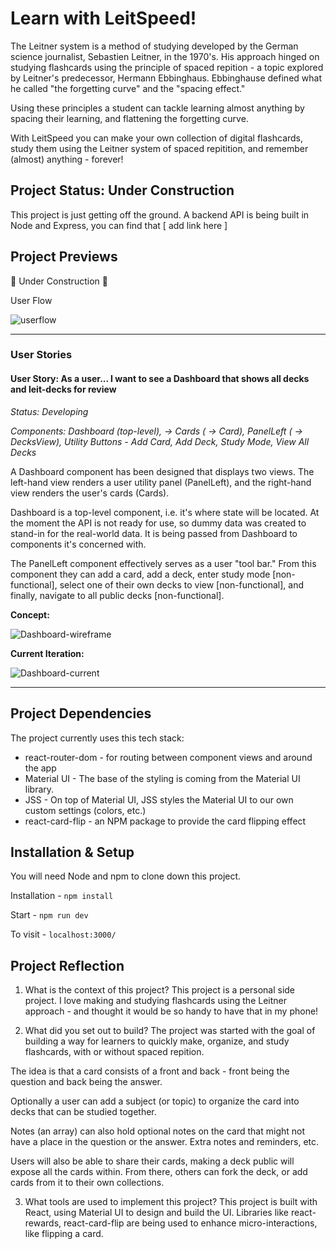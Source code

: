 # Learn with LeitSpeed! 

The Leitner system is a method of studying developed by the German science journalist, Sebastien Leitner, in the 1970's. His approach hinged on studying flashcards using the principle of spaced repition - a topic explored by Leitner's predecessor, Hermann Ebbinghaus. Ebbinghause defined what he called "the forgetting curve" and the "spacing effect." 

Using these principles a student can tackle learning almost anything by spacing their learning, and flattening the forgetting curve. 

With LeitSpeed you can make your own collection of digital flashcards, study them using the Leitner system of spaced repitition, and remember (almost) anything - forever! 

## Project Status: Under Construction 

This project is just getting off the ground. A backend API is being built in Node and Express, you can find that [ add link here ]

## Project Previews 

🚧 Under Construction 🚧

User Flow 

![userflow](https://i.ibb.co/dg29Rgp/userflow.jpg)

----

### User Stories

#### **User Story: As a user... I want to see a Dashboard that shows all decks and leit-decks for review** 

*Status: Developing* 

*Components: Dashboard (top-level), -> Cards ( -> Card), PanelLeft ( -> DecksView), Utility Buttons - Add Card, Add Deck, Study Mode, View All Decks*

A Dashboard component has been designed that displays two views. The left-hand view renders a user utility panel (PanelLeft), and the right-hand view renders the user's cards (Cards). 

Dashboard is a top-level component, i.e. it's where state will be located. At the moment the API is not ready for use, so dummy data was created to stand-in for the real-world data. It is being passed from Dashboard to components it's concerned with. 

The PanelLeft component effectively serves as a user "tool bar." From this component they can add a card, add a deck, enter study mode [non-functional], select one of their own decks to view [non-functional], and finally, navigate to all public decks [non-functional]. 

**Concept:** 

![Dashboard-wireframe](https://i.ibb.co/qj19GLz/Contact.png)

**Current Iteration:** 

![Dashboard-current](https://i.ibb.co/FYtg7pN/dashboard-current.jpg)

----

## Project Dependencies 

The project currently uses this tech stack: 

- react-router-dom - for routing between component views and around the app 
- Material UI - The base of the styling is coming from the Material UI library. 
- JSS - On top of Material UI, JSS styles the Material UI to our own custom settings (colors, etc.)
- react-card-flip - an NPM package to provide the card flipping effect 

## Installation & Setup

You will need Node and npm to clone down this project. 

Installation - `npm install` 

Start - `npm run dev` 

To visit - `localhost:3000/` 


## Project Reflection 

1. What is the context of this project? 
This project is a personal side project. I love making and studying flashcards using the Leitner approach - and thought it would be so handy to have that in my phone! 

2. What did you set out to build? 
The project was started with the goal of building a way for learners to quickly make, organize, and study flashcards, with or without spaced repition. 

The idea is that a card consists of a front and back - front being the question and back being the answer. 

Optionally a user can add a subject (or topic) to organize the card into decks that can be studied together. 

Notes (an array) can also hold optional notes on the card that might not have a place in the question or the answer. Extra notes and reminders, etc. 

Users will also be able to share their cards, making a deck public will expose all the cards within. From there, others can fork the deck, or add cards from it to their own collections. 

3. What tools are used to implement this project? 
This project is built with React, using Material UI to design and build the UI. Libraries like react-rewards, react-card-flip are being used to enhance micro-interactions, like flipping a card. 

